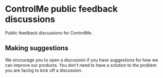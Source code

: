# ControlMe public feedback discussions

Public feedback discussions for ControlMe.

## Making suggestions

We encourage you to open a discussion if you have suggestions for how we can improve our products. You don't need to have a solution to the problem you are facing to kick off a discussion. 

